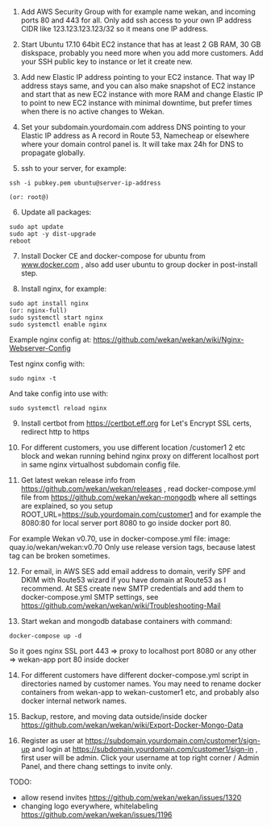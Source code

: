 1) Add AWS Security Group with for example name wekan, and incoming ports 80 and 443 for all. Only add ssh access to your own IP address CIDR like 123.123.123.123/32 so it means one IP address. 

2) Start Ubuntu 17.10 64bit EC2 instance that has at least 2 GB RAM, 30 GB diskspace, probably you need more when you add more customers. Add your SSH public key to instance or let it create new.

3) Add new Elastic IP address pointing to your EC2 instance. That way IP address stays same, and you can also make snapshot of EC2 instance and start that as new EC2 instance with more RAM and change Elastic IP to point to new EC2 instance with minimal downtime, but prefer times when there is no active changes to Wekan.

4) Set your subdomain.yourdomain.com address DNS pointing to your Elastic IP address as A record in Route 53, Namecheap or elsewhere where your domain control panel is. It will take max 24h for DNS to propagate globally.

5) ssh to your server, for example:

```
ssh -i pubkey.pem ubuntu@server-ip-address 

(or: root@)
```

6) Update all packages:

```
sudo apt update
sudo apt -y dist-upgrade
reboot
```

7) Install Docker CE and docker-compose for ubuntu from www.docker.com , also add user ubuntu to group docker in post-install step.

8) Install nginx, for example:

```
sudo apt install nginx
(or: nginx-full)
sudo systemctl start nginx
sudo systemctl enable nginx
```

Example nginx config at:
https://github.com/wekan/wekan/wiki/Nginx-Webserver-Config

Test nginx config with:

```
sudo nginx -t
```

And take config into use with:

```
sudo systemctl reload nginx
```

9) Install certbot from https://certbot.eff.org for Let's Encrypt SSL certs, redirect http to https

10) For different customers, you use different location /customer1 2 etc block and wekan running behind nginx proxy on different localhost port in same nginx virtualhost subdomain config file.

11) Get latest wekan release info from https://github.com/wekan/wekan/releases ,  read docker-compose.yml file from https://github.com/wekan/wekan-mongodb where all settings are explained, so you setup ROOT_URL=https://sub.yourdomain.com/customer1 and for example the 8080:80 for local server port 8080 to go inside docker port 80. 

For example Wekan v0.70, use in docker-compose.yml file:
image: quay.io/wekan/wekan:v0.70
Only use release version tags, because latest tag can be broken sometimes.

12) For email, in AWS SES add email address to domain, verify SPF and DKIM with Route53 wizard if you have domain at Route53 as I recommend. At SES create new SMTP credentials and add them to docker-compose.yml SMTP settings, see https://github.com/wekan/wekan/wiki/Troubleshooting-Mail

13) Start wekan and mongodb database containers with command:

```
docker-compose up -d
```

So it goes nginx SSL port 443 => proxy to localhost port 8080 or any other => wekan-app port 80 inside docker

14) For different customers have different docker-compose.yml script in directories named by customer names. You may need to rename docker containers from wekan-app to wekan-customer1 etc, and probably also docker internal network names.

15) Backup, restore, and moving data outside/inside docker https://github.com/wekan/wekan/wiki/Export-Docker-Mongo-Data

16) Register as user at https://subdomain.yourdomain.com/customer1/sign-up and login at https://subdomain.yourdomain.com/customer1/sign-in , first user will be admin. Click your username at top right corner / Admin Panel, and there chang settings to invite only.

TODO:
- allow resend invites https://github.com/wekan/wekan/issues/1320
- changing logo everywhere, whitelabeling https://github.com/wekan/wekan/issues/1196